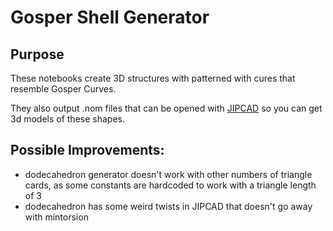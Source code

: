 # Gosper Shell Generator

## Purpose

These notebooks create 3D structures with patterned with cures that resemble Gosper Curves.

They also output .nom files that can be opened with [JIPCAD](https://jipcad.github.io/) so you can get 3d models of these shapes.

## Possible Improvements:
- dodecahedron generator doesn't work with other numbers of triangle cards, as some constants are hardcoded to work with a triangle length of 3
- dodecahedron has some weird twists in JIPCAD that doesn't go away with mintorsion
